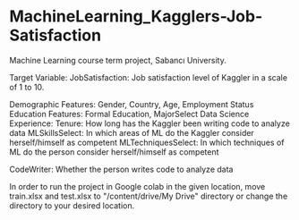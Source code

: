 # MachineLearning_Kagglers-Job-Satisfaction

Machine Learning course term project, Sabancı University.

Target Variable: JobSatisfaction: Job satisfaction level of Kaggler in a scale of 1 to 10. 

Demographic Features: Gender, Country, Age, Employment Status
Education Features: Formal Education, MajorSelect
Data Science Experience:
Tenure: How long has the Kaggler been writing code to analyze data
MLSkillsSelect: In which areas of ML do the Kaggler consider herself/himself as competent
MLTechniquesSelect: In which techniques of ML do the person consider herself/himself as competent

CodeWriter: Whether the person writes code to analyze data


In order to run the project in Google colab in the given location, move train.xlsx and test.xlsx to "/content/drive/My Drive" directory or change the directory to your desired location.
